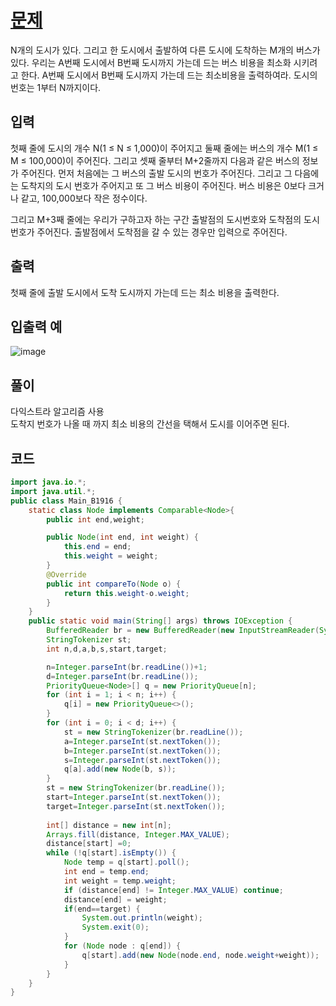 # [문제](https://www.acmicpc.net/problem/1916)  
N개의 도시가 있다. 그리고 한 도시에서 출발하여 다른 도시에 도착하는 M개의 버스가 있다. 우리는 A번째 도시에서 B번째 도시까지 가는데 드는 버스 비용을 최소화 시키려고 한다. A번째 도시에서 B번째 도시까지 가는데 드는 최소비용을 출력하여라. 도시의 번호는 1부터 N까지이다.


## 입력  
첫째 줄에 도시의 개수 N(1 ≤ N ≤ 1,000)이 주어지고 둘째 줄에는 버스의 개수 M(1 ≤ M ≤ 100,000)이 주어진다. 그리고 셋째 줄부터 M+2줄까지 다음과 같은 버스의 정보가 주어진다. 먼저 처음에는 그 버스의 출발 도시의 번호가 주어진다. 그리고 그 다음에는 도착지의 도시 번호가 주어지고 또 그 버스 비용이 주어진다. 버스 비용은 0보다 크거나 같고, 100,000보다 작은 정수이다.

그리고 M+3째 줄에는 우리가 구하고자 하는 구간 출발점의 도시번호와 도착점의 도시번호가 주어진다. 출발점에서 도착점을 갈 수 있는 경우만 입력으로 주어진다.
## 출력  
첫째 줄에 출발 도시에서 도착 도시까지 가는데 드는 최소 비용을 출력한다.

## 입출력 예  
![image](https://user-images.githubusercontent.com/59672592/156927185-07fd25e1-4256-42f9-ad2e-be633ed06acf.png)


## 풀이  
다익스트라 알고리즘 사용  
도착지 번호가 나올 때 까지 최소 비용의 간선을 택해서 도시를 이어주면 된다.



## 코드  

```java
import java.io.*;
import java.util.*;
public class Main_B1916 {
	static class Node implements Comparable<Node>{
		public int end,weight;

		public Node(int end, int weight) {
			this.end = end;
			this.weight = weight;
		}
		@Override
		public int compareTo(Node o) {
			return this.weight-o.weight;
		}
	}
	public static void main(String[] args) throws IOException {
		BufferedReader br = new BufferedReader(new InputStreamReader(System.in));
		StringTokenizer st;
		int n,d,a,b,s,start,target;

		n=Integer.parseInt(br.readLine())+1;
		d=Integer.parseInt(br.readLine());
		PriorityQueue<Node>[] q = new PriorityQueue[n];
		for (int i = 1; i < n; i++) {
			q[i] = new PriorityQueue<>();
		}
		for (int i = 0; i < d; i++) {
			st = new StringTokenizer(br.readLine());
			a=Integer.parseInt(st.nextToken());
			b=Integer.parseInt(st.nextToken());
			s=Integer.parseInt(st.nextToken());
			q[a].add(new Node(b, s));
		}
		st = new StringTokenizer(br.readLine());
		start=Integer.parseInt(st.nextToken());
		target=Integer.parseInt(st.nextToken());
		
		int[] distance = new int[n];
		Arrays.fill(distance, Integer.MAX_VALUE);
		distance[start] =0;
		while (!q[start].isEmpty()) {
			Node temp = q[start].poll();
			int end = temp.end;
			int weight = temp.weight;
			if (distance[end] != Integer.MAX_VALUE) continue;
			distance[end] = weight;
			if(end==target) {
				System.out.println(weight);
				System.exit(0);
			}
			for (Node node : q[end]) {
				q[start].add(new Node(node.end, node.weight+weight));
			}
		}			
	}
}

```
